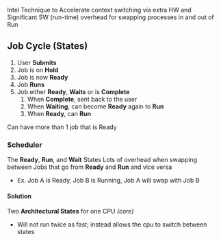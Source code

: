 Intel Technique to Accelerate context switching via extra HW and Significant SW (run-time) overhead for swapping processes in and out of Run
## Job Cycle (States)
1. User **Submits**
2. Job is on **Hold**
3. Job is now **Ready**
4. Job **Runs**
5. Job either **Ready**, **Waits** or is **Complete**
	1. When **Complete**, sent back to the user
	2. When **Waiting**, can become **Ready** again to **Run**
	3. When **Ready**, can **Run**

Can have more than 1 job that is Ready
### Scheduler
The **Ready**, **Run**, and **Wait** States
Lots of overhead when swapping between Jobs that go from **Ready** and **Run** and vice versa
- Ex. Job A is Ready, Job B is Running, Job A will swap with Job B
#### Solution
Two **Architectural States** for one CPU *(core)*
- Will not run twice as fast; instead allows the cpu to switch between states
